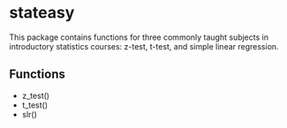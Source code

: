 # stateasy
This package contains functions for three commonly taught subjects in introductory statistics courses: z-test, t-test, and simple linear regression.

## Functions
- z_test()
- t_test()
- slr()